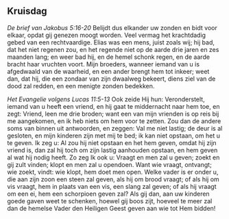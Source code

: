 ## Kruisdag

*De brief van Jakobus 5:16-20*
Belijdt dus elkander uw zonden en bidt voor elkaar, opdat gij genezen moogt worden. Veel vermag het krachtdadig gebed van een rechtvaardige. Elias was een mens, juist zoals wij; hij bad, dat het niet regenen zou, en het regende niet op de aarde drie jaren en zes maanden lang; en weer bad hij, en de hemel schonk regen, en de aarde bracht haar vruchten voort. Mijn broeders, wanneer iemand van u is afgedwaald van de waarheid, en een ander brengt hem tot inkeer; weet dan, dat hij, die een zondaar van zijn dwaalweg bekeert, diens ziel van de dood zal redden, en een menigte zonden bedekken. 

*Het Evangelie volgens Lucas 11:5-13*
Ook zeide Hij hun: Veronderstelt, iemand van u heeft een vriend, en hij gaat te middernacht naar hem toe, en zegt: Vriend, leen me drie broden; want een van mijn vrienden is op reis bij me aangekomen, en ik heb niets om hem voor te zetten. Zou dan de andere soms van binnen uit antwoorden, en zeggen: Val me niet lastig; de deur is al gesloten, en mijn kinderen zijn met mij te bed; ik kan niet opstaan, om het u te geven. Ik zeg u: Al zou hij niet opstaan en het hem geven, omdat hij zijn vriend is, dan zal hij toch om zijn lastig aanhouden opstaan, en hem geven al wat hij nodig heeft. Zo zeg Ik ook u: Vraagt en men zal u geven; zoekt en gij zult vinden; klopt en men zal u opendoen. Want wie vraagt, ontvangt; wie zoekt, vindt: wie klopt, hem doet men open. Welke vader is er onder u, die aan zijn zoon een steen zal geven, als hij om brood vraagt; of als hij om vis vraagt, hem in plaats van een vis, een slang zal geven; of als hij vraagt om een ei, hem een schorpioen geven zal? Als gij dan, aan uw kinderen goede gaven weet te schenken, hoewel gij boos zijt, hoeveel te meer zal dan de hemelse Vader den Heiligen Geest geven aan wie tot Hem bidden! 

